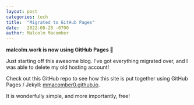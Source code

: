 ```yaml
---
layout: post
categories: tech
title:  "Migrated to GitHub Pages"
date:   2022-08-28 -0700
author: Malcolm Macomber
---
```


**malcolm.work is now using GitHub Pages 💪**

<!--more-->

Just starting off this awesome blog. 
I've got everything migrated over, and I was able to delete my old hosting account! 

Check out this GitHub repo to see how this site is put together using GitHub Pages / Jekyll: [mmacomber0.github.io](https://github.com/mmacomber0/mmacomber0.github.io).

It is wonderfully simple, and more importantly, free!


